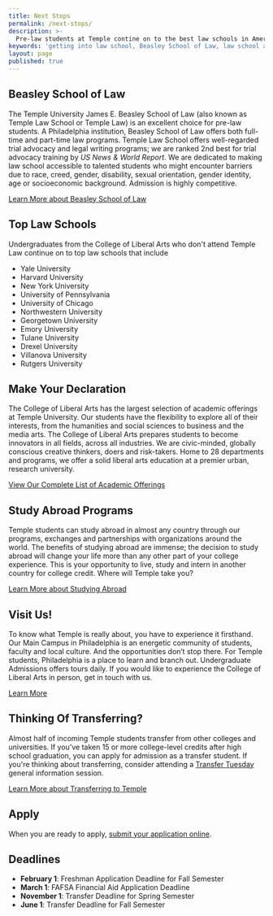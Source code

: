 ```yaml
---
title: Next Stops
permalink: /next-stops/
description: >-
  Pre-law students at Temple contine on to the best law schools in America. They include Beasley School of Law, NYU, Yale, Harvard and     Northwestern University.  
keywords: 'getting into law school, Beasley School of Law, law school admissions, good score on lsat, pre-law degree, College of Liberal Arts'
layout: page
published: true
---
```

## Beasley School of Law
The Temple University James E. Beasley School of Law (also known as Temple Law School or Temple Law) is an excellent choice for pre-law students. A Philadelphia institution, Beasley School of Law offers both full-time and part-time law programs. Temple Law School offers well-regarded trial advocacy and legal writing programs; we are ranked 2nd best for trial advocacy training by _US News & World Report_. We are dedicated to making law school accessible to talented students who might encounter barriers due to race, creed, gender, disability, sexual orientation, gender identity, age or socioeconomic background. Admission is highly competitive. 

[Learn More about Beasley School of Law](https://www.law.temple.edu/)

## Top Law Schools
Undergraduates from the College of Liberal Arts who don't attend Temple Law continue on to top law schools that include

- Yale University
- Harvard University
- New York University
- University of Pennsylvania
- University of Chicago
- Northwestern University
- Georgetown University
- Emory University
- Tulane University
- Drexel University
- Villanova University
- Rutgers University

## Make Your Declaration
The College of Liberal Arts has the largest selection of academic offerings at Temple University. Our students have the flexibility to explore all of their interests, from the humanities and social sciences to business and the media arts. The College of Liberal Arts prepares students to become innovators in all fields, across all industries. We are civic-minded, globally conscious creative thinkers, doers and risk-takers. Home to 28 departments and programs, we offer a solid liberal arts education at a premier urban, research university.

[View Our Complete List of Academic Offerings](http://www.liberalarts.temple.edu)

## Study Abroad Programs
Temple students can study abroad in almost any country through our programs, exchanges and partnerships with organizations around the world. The benefits of studying abroad are immense; the decision to study abroad will change your life more than any other part of your college experience. This is your opportunity to live, study and intern in another country for college credit. Where will Temple take you? 

[Learn More about Studying Abroad](https://studyabroad.temple.edu/)

## Visit Us!
To know what Temple is really about, you have to experience it firsthand. Our Main Campus in Philadelphia is an energetic community of students, faculty and local culture. And the opportunities don’t stop there. For Temple students, Philadelphia is a place to learn and branch out. Undergraduate Admissions offers tours daily. If you would like to experience the College of Liberal Arts in person, get in touch with us.

[Learn More](http://admissions.temple.edu/visit)

## Thinking Of Transferring?
Almost half of incoming Temple students transfer from other colleges and universities. If you’ve taken 15 or more college-level credits after high school graduation, you can apply for admission as a transfer student.  If you're thinking about transferring, consider attending a [Transfer Tuesday](http://admissions.temple.edu/visit/transfer-tuesday) general information session.

[Learn More about Transferring to Temple](http://admissions.temple.edu/apply/transfer-applicant)

## Apply
When you are ready to apply, [submit your application online](http://admissions.temple.edu/apply).

## Deadlines
- **February 1**: Freshman Application Deadline for Fall Semester
- **March 1**: FAFSA Financial Aid Application Deadline
- **November 1**: Transfer Deadline for Spring Semester
- **June 1**: Transfer Deadline for Fall Semester

